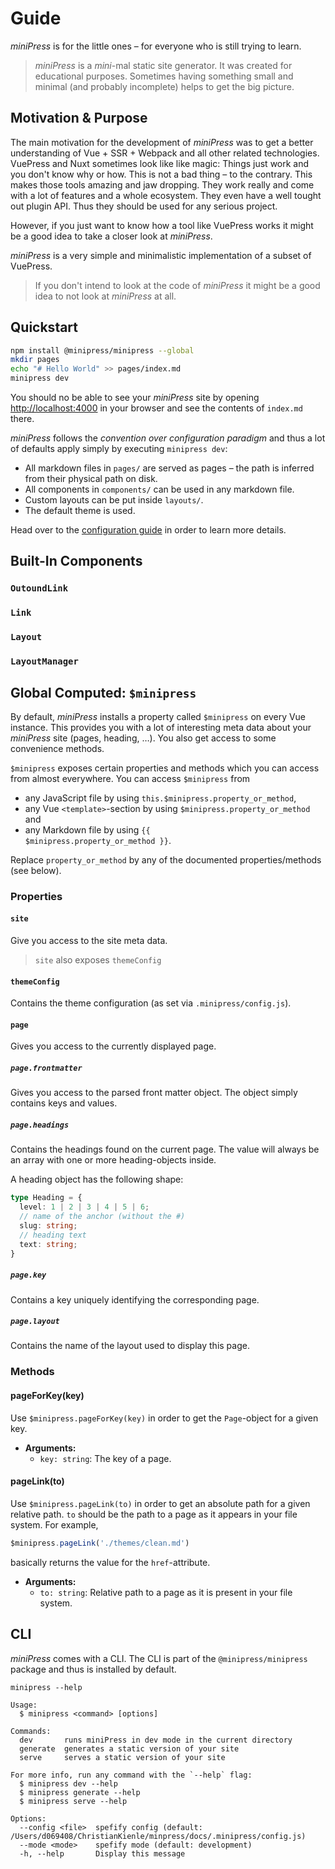 # Guide
*miniPress* is for the little ones – for everyone who is still trying to learn.

> *miniPress* is a _mini_-mal static site generator. It was created for educational purposes. Sometimes having something small and minimal (and probably incomplete) helps to get the big picture.

## Motivation & Purpose
The main motivation for the development of *miniPress* was to get a better understanding of Vue + SSR + Webpack and all other related technologies. VuePress and Nuxt sometimes look like like magic: Things just work and you don't know why or how. This is not a bad thing – to the contrary. This makes those tools amazing and jaw dropping. They work really and come with a lot of features and a whole ecosystem. They even have a well tought out plugin API. Thus they should be used for any serious project.

However, if you just want to know how a tool like VuePress works it might be a good idea to take a closer look at *miniPress*.

*miniPress* is a very simple and minimalistic implementation of a subset of VuePress.

> If you don't intend to look at the code of *miniPress* it might be a good idea to not look at *miniPress* at all.

## Quickstart

``` sh
npm install @minipress/minipress --global
mkdir pages
echo "# Hello World" >> pages/index.md
minipress dev
```

You should no be able to see your *miniPress* site by opening [http://localhost:4000](http://localhost:4000) in your browser and see the contents of `index.md` there.

*miniPress* follows the *convention over configuration paradigm* and thus a lot of defaults apply simply by executing `minipress dev`:

- All markdown files in `pages/` are served as pages – the path is inferred from their physical path on disk.
- All components in `components/` can be used in any markdown file.
- Custom layouts can be put inside `layouts/`.
- The default theme is used.

Head over to the [configuration guide](./configuration.md) in order to learn more details.

## Built-In Components

### `OutoundLink`
### `Link`
### `Layout`
### `LayoutManager`

## Global Computed: `$minipress`
By default, *miniPress* installs a property called `$minipress` on every Vue instance. This provides you with a lot of interesting meta data about your *miniPress* site (pages, heading, …). You also get access to some convenience methods.

`$minipress` exposes certain properties and methods which you can access from almost everywhere. You can access `$minipress` from

- any JavaScript file by using `this.$minipress.property_or_method`,
- any Vue `<template>`-section by using `$minipress.property_or_method` and
- any Markdown file by using <code v-pre>{{ $minipress.property_or_method }}</code>.

Replace `property_or_method` by any of the documented properties/methods (see below).

### Properties

#### `site`
Give you access to the site meta data.

> `site` also exposes `themeConfig`

#### `themeConfig`
Contains the theme configuration (as set via `.minipress/config.js`).

#### `page`

Gives you access to the currently displayed page.

##### `page.frontmatter`

Gives you access to the parsed front matter object. The object simply contains keys and values.

##### `page.headings`

Contains the headings found on the current page. The value will always be an array with one or more heading-objects inside.

A heading object has the following shape:

``` typescript
type Heading = {
  level: 1 | 2 | 3 | 4 | 5 | 6;
  // name of the anchor (without the #)
  slug: string;
  // heading text
  text: string;
}
```

##### `page.key`

Contains a key uniquely identifying the corresponding page.

##### `page.layout`

Contains the name of the layout used to display this page.

### Methods

#### pageForKey(key)

Use `$minipress.pageForKey(key)` in order to get the `Page`-object for a given key.

* **Arguments:**
  * `key: string`: The key of a page.

#### pageLink(to)

Use `$minipress.pageLink(to)` in order to get an absolute path for a given relative path. `to` should be the path to a page as it appears in your file system. For example,

``` js
$minipress.pageLink('./themes/clean.md')
```

basically returns the value for the `href`-attribute.

* **Arguments:**
  * `to: string`: Relative path to a page as it is present in your file system.

## CLI

*miniPress* comes with a CLI. The CLI is part of the `@minipress/minipress` package and thus is installed by default.

```
minipress --help

Usage:
  $ minipress <command> [options]

Commands:
  dev       runs miniPress in dev mode in the current directory
  generate  generates a static version of your site
  serve     serves a static version of your site

For more info, run any command with the `--help` flag:
  $ minipress dev --help
  $ minipress generate --help
  $ minipress serve --help

Options:
  --config <file>  spefify config (default: /Users/d069408/ChristianKienle/minpress/docs/.minipress/config.js)
  --mode <mode>    spefify mode (default: development)
  -h, --help       Display this message
```